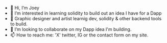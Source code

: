 - 👋 Hi, I’m Joey
- 👀 I’m interested in learning solidity to build out an idea I have for a  Dapp 
- 🌱 Graphic designer and artist learnig dev, solidity & other backend tools to build.
- 💞️ I’m looking to collaborate on my Dapp idea I'm building.
- 📫 How to reach me: 'X' twitter, IG or the contact form on my site.

<!---
joeydope/joeydope is a ✨ special ✨ repository because its `README.md` (this file) appears on your GitHub profile.
You can click the Preview link to take a look at your changes.
--->

